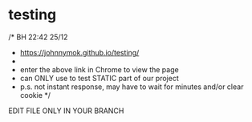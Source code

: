 # testing

/* BH 22:42 25/12
 * https://johnnymok.github.io/testing/
 *
 * enter the above link in Chrome to view the page
 * can ONLY use to test STATIC part of our project 
 * p.s. not instant response, may have to wait for minutes and/or clear cookie
 */
 
 EDIT FILE ONLY IN YOUR BRANCH
